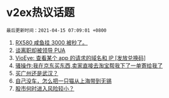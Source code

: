# v2ex热议话题

`最后更新时间：2021-04-15 07:09:01 +0800`

1. [RX580 咸鱼挂 3000 被秒了。](https://www.v2ex.com/t/770488)
1. [谈离职却被领导 PUA](https://www.v2ex.com/t/770492)
1. [VioEye: 查看某个 app 的请求的域名和 IP [发放兑换码]](https://www.v2ex.com/t/770502)
1. [骚操作:我在京东买东西,卖家直接去淘宝帮我下了一单寄给我了](https://www.v2ex.com/t/770532)
1. [买广州还是武汉？](https://www.v2ex.com/t/770523)
1. [自己没车，怎么把一只猫从上海带到无锡](https://www.v2ex.com/t/770608)
1. [股市何时进入风险较小？](https://www.v2ex.com/t/770497)

